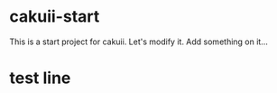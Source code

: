 # cakuii-start
This is a start project for cakuii.
Let's modify it.
Add something on it...
# test line
